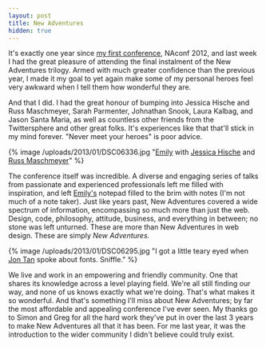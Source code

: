 ```yaml
---
layout: post
title: New Adventures
hidden: true
---
```


It's exactly one year since [my first conference](http://daneden.me/2012/01/naconf-2012/), NAconf 2012, and last week I had the great pleasure of attending the final instalment of the New Adventures trilogy. Armed with much greater confidence than the previous year, I made it my goal to yet again make some of my personal heroes feel very awkward when I tell them how wonderful they are.

And that I did. I had the great honour of bumping into Jessica Hische and Russ Maschmeyer, Sarah Parmenter, Johnathan Snook, Laura Kalbag, and Jason Santa Maria, as well as countless other friends from the Twittersphere and other great folks. It's experiences like that that'll stick in my mind forever. "Never meet your heroes" is poor advice.

{% image /uploads/2013/01/DSC06336.jpg "[Emily](http://twitter.com/iamemliy) with [Jessica Hische](http://jessicahische.is) and [Russ Maschmeyer](http://strangenative.com)" %}

The conference itself was incredible. A diverse and engaging series of talks from passionate and experienced professionals left me filled with inspiration, and left [Emily's](http://twitter.com/iamemliy) notepad filled to the brim with notes (I'm not much of a note taker). Just like years past, New Adventures covered a wide spectrum of information, encompassing so much more than just the web. Design, code, philosophy, attitude, business, and everything in between; no stone was left unturned. These are more than New Adventures in web design. These are simply _New Adventures._

{% image /uploads/2013/01/DSC06295.jpg "I got a little teary eyed when [Jon Tan](http://jontangerine.com) spoke about fonts. Sniffle." %}

We live and work in an empowering and friendly community. One that shares its knowledge across a level playing field. We're all still finding our way, and none of us knows exactly what we're doing. That's what makes it so wonderful. And that's something I'll miss about New Adventures; by far the most affordable and appealing conference I've ever seen. My thanks go to Simon and Greg for all the hard work they've put in over the last 3 years to make New Adventures all that it has been. For me last year, it was the introduction to the wider community I didn't believe could truly exist.
